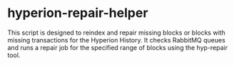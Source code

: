 # hyperion-repair-helper
This script is designed to reindex and repair missing blocks or blocks with missing transactions for the Hyperion History. It checks RabbitMQ queues and runs a repair job for the specified range of blocks using the hyp-repair tool.
